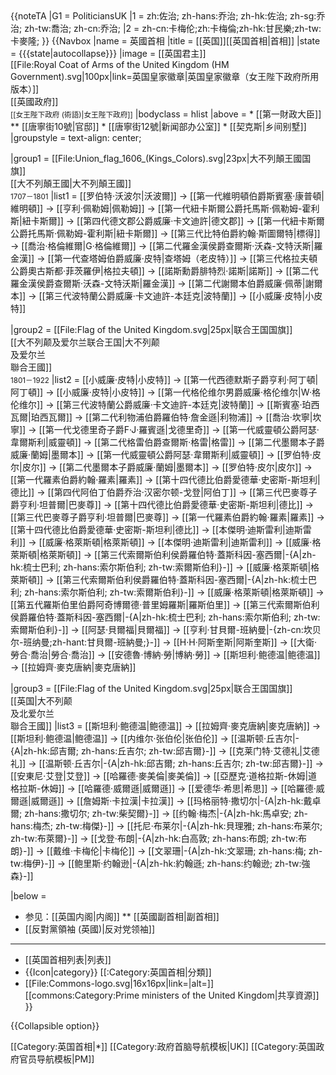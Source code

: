 <noinclude>
{{noteTA
|G1 = PoliticiansUK
|1 = zh:佐治; zh-hans:乔治; zh-hk:佐治; zh-sg:乔治; zh-tw:喬治; zh-cn:乔治;
|2 = zh-cn:卡梅伦;zh:卡梅倫;zh-hk:甘民樂;zh-tw:卡麥隆;
}}
</noinclude>
{{Navbox
|name = 英國首相
|title = [[英国]][[英国首相|首相]]
|state = {{{state|autocollapse}}}
|image = [[英国君主]]<br />[[File:Royal Coat of Arms of the United Kingdom (HM Government).svg|100px|link=英国皇家徽章|英国皇家徽章（女王陛下政府所用版本）]]<br />[[英國政府]]<br /><small>[[女王陛下政府 (術語)|女王陛下政府]]</small>
|bodyclass = hlist
|above =
* [[第一財政大臣]]
** [[唐寧街10號|官邸]]
* [[唐寧街12號|新闻部办公室]]
* [[契克斯|乡间别墅]]
|groupstyle = text-align: center;

|group1 = [[File:Union_flag_1606_(Kings_Colors).svg|23px|大不列顛王國国旗]]<br />[[大不列顛王國|大不列顛王國]]<br /><small>1707－1801</small>
|list1 = [[罗伯特·沃波尔|沃波爾]] → [[第一代維明頓伯爵斯賓塞·康普頓|維明頓]] → [[亨利·佩勒姆|佩勒姆]] → [[第一代紐卡斯爾公爵托馬斯·佩勒姆-霍利斯|紐卡斯爾]] → [[第四代德文郡公爵威廉·卡文迪許|德文郡]] → [[第一代紐卡斯爾公爵托馬斯·佩勒姆-霍利斯|紐卡斯爾]] → [[第三代比特伯爵約翰·斯圖爾特|標得]] → [[喬治·格倫維爾|G·格倫維爾]] → [[第二代羅金漢侯爵查爾斯·沃森-文特沃斯|羅金漢]] → [[第一代查塔姆伯爵威廉·皮特|查塔姆（老皮特）]] → [[第三代格拉夫頓公爵奧古斯都·菲茨羅伊|格拉夫頓]] → [[諾斯勳爵腓特烈·諾斯|諾斯]] → [[第二代羅金漢侯爵查爾斯·沃森-文特沃斯|羅金漢]] → [[第二代謝爾本伯爵威廉·佩蒂|謝爾本]] → [[第三代波特蘭公爵威廉·卡文迪許-本廷克|波特蘭]] → [[小威廉·皮特|小皮特]]

|group2 = [[File:Flag of the United Kingdom.svg|25px|联合王国国旗]]<br />[[大不列颠及爱尔兰联合王国|大不列颠<br />及爱尔兰<br />聯合王國]]<br /><small>1801－1922</small>
|list2 = [[小威廉·皮特|小皮特]] → [[第一代西德默斯子爵亨利·阿丁頓|阿丁頓]] → [[小威廉·皮特|小皮特]] → [[第一代格伦维尔男爵威廉·格伦维尔|W·格伦维尔]] → [[第三代波特蘭公爵威廉·卡文迪許-本廷克|波特蘭]] → [[斯賓塞·珀西瓦爾|珀西瓦爾]] → [[第二代利物浦伯爵羅伯特·詹金遜|利物浦]] → [[喬治·坎寧|坎寧]] → [[第一代戈德里奇子爵F·J·羅賓遜|戈德里奇]] → [[第一代威靈頓公爵阿瑟·韋爾斯利|威靈頓]] → [[第二代格雷伯爵查爾斯·格雷|格雷]] → [[第二代墨爾本子爵威廉·蘭姆|墨爾本]] → [[第一代威靈頓公爵阿瑟·韋爾斯利|威靈頓]] → [[罗伯特·皮尔|皮尔]] → [[第二代墨爾本子爵威廉·蘭姆|墨爾本]] → [[罗伯特·皮尔|皮尔]] → [[第一代羅素伯爵約翰·羅素|羅素]] → [[第十四代德比伯爵愛德華·史密斯-斯坦利|德比]] → [[第四代阿伯丁伯爵乔治·汉密尔顿-戈登|阿伯丁]] → [[第三代巴麥尊子爵亨利·坦普爾|巴麥尊]] → [[第十四代德比伯爵愛德華·史密斯-斯坦利|德比]] → [[第三代巴麥尊子爵亨利·坦普爾|巴麥尊]] → [[第一代羅素伯爵約翰·羅素|羅素]] → [[第十四代德比伯爵愛德華·史密斯-斯坦利|德比]] → [[本傑明·迪斯雷利|迪斯雷利]] → [[威廉·格萊斯頓|格萊斯頓]] → [[本傑明·迪斯雷利|迪斯雷利]] → [[威廉·格萊斯頓|格萊斯頓]] → [[第三代索爾斯伯利侯爵羅伯特·蓋斯科因-塞西爾|-{A|zh-hk:梳士巴利; zh-hans:索尔斯伯利; zh-tw:索爾斯伯利}-]] → [[威廉·格萊斯頓|格萊斯頓]] → [[第三代索爾斯伯利侯爵羅伯特·蓋斯科因-塞西爾|-{A|zh-hk:梳士巴利; zh-hans:索尔斯伯利; zh-tw:索爾斯伯利}-]] → [[威廉·格萊斯頓|格萊斯頓]] → [[第五代羅斯伯里伯爵阿奇博爾德·普里姆羅斯|羅斯伯里]] → [[第三代索爾斯伯利侯爵羅伯特·蓋斯科因-塞西爾|-{A|zh-hk:梳士巴利; zh-hans:索尔斯伯利; zh-tw:索爾斯伯利}-]] → [[阿瑟·貝爾福|貝爾福]] → [[亨利·甘貝爾-班納曼|-{zh-cn:坎贝尔-班纳曼;zh-hant:甘貝爾-班納曼;}-]] → [[H·H·阿斯奎斯|阿斯奎斯]] → [[大衛·勞合·喬治|勞合·喬治]] → [[安德魯·博納·勞|博納·勞]] → [[斯坦利·鲍德温|鲍德温]] → [[拉姆齊·麥克唐納|麥克唐納]]

|group3 = [[File:Flag of the United Kingdom.svg|25px|联合王国国旗]]<br />[[英国|大不列颠<br />及北爱尔兰<br />聯合王國]]
|list3 = [[斯坦利·鲍德温|鲍德温]] → [[拉姆齊·麥克唐納|麥克唐納]] → [[斯坦利·鲍德温|鲍德温]] → [[内维尔·张伯伦|张伯伦]] → [[温斯顿·丘吉尔|-{A|zh-hk:邱吉爾; zh-hans:丘吉尔; zh-tw:邱吉爾}-]] → [[克莱门特·艾德礼|艾德礼]] → [[温斯顿·丘吉尔|-{A|zh-hk:邱吉爾; zh-hans:丘吉尔; zh-tw:邱吉爾}-]] → [[安東尼·艾登|艾登]] → [[哈羅德·麥美倫|麥美倫]] → [[亞歷克·道格拉斯-休姆|道格拉斯-休姆]] → [[哈羅德·威爾遜|威爾遜]] → [[爱德华·希思|希思]] → [[哈羅德·威爾遜|威爾遜]] → [[詹姆斯·卡拉漢|卡拉漢]] → [[玛格丽特·撒切尔|-{A|zh-hk:戴卓爾; zh-hans:撒切尔; zh-tw:柴契爾}-]] → [[约翰·梅杰|-{A|zh-hk:馬卓安; zh-hans:梅杰; zh-tw:梅傑}-]] → [[托尼·布莱尔|-{A|zh-hk:貝理雅; zh-hans:布莱尔; zh-tw:布萊爾}-]] → [[戈登·布朗|-{A|zh-hk:白高敦; zh-hans:布朗; zh-tw:布朗}-]] → [[戴维·卡梅伦|卡梅伦]] → [[文翠珊|-{A|zh-hk:文翠珊; zh-hans:梅; zh-tw:梅伊}-]] → [[鲍里斯·约翰逊|-{A|zh-hk:約翰遜; zh-hans:约翰逊; zh-tw:強森}-]]

|below =
* 参见：[[英国内阁|内阁]]
** [[英國副首相|副首相]]
* [[反對黨領袖 (英國)|反对党领袖]]
----
* [[英国首相列表|列表]]
* {{Icon|category}} [[:Category:英国首相|分類]]
* [[File:Commons-logo.svg|16x16px|link=|alt=]] [[commons:Category:Prime ministers of the United Kingdom|共享資源]]
}}<noinclude>

{{Collapsible option}}

[[Category:英国首相|*]]
[[Category:政府首脑导航模板|UK]]
[[Category:英国政府官员导航模板|PM]]
</noinclude>